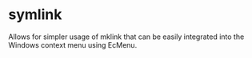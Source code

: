 # symlink
Allows for simpler usage of mklink that can be easily integrated into the Windows context menu using EcMenu.
